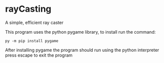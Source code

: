 # rayCasting
A simple, efficient ray caster

This program uses the python pygame library, to install run the command:

`py -m pip install pygame`

After installing pygame the program should run using the python interpreter
press escape to exit the program
